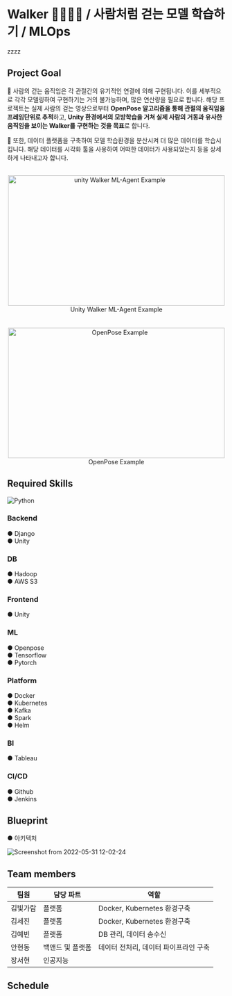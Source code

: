 # Walker 🚶‍♂️🚶‍♀️ / 사람처럼 걷는 모델 학습하기 / MLOps
zzzz
## Project Goal
🔹 사람의 걷는 움직임은 각 관절간의 유기적인 연결에 의해 구현됩니다. 이를 세부적으로 각각 모델링하여 구현하기는 거의 불가능하며, 많은 연산량을 필요로 합니다. 해당 프로젝트는 실제 사람의 걷는 영상으로부터 **OpenPose 알고리즘을 통해 관절의 움직임을 프레임단위로 추적**하고, **Unity 환경에서의 모방학습을 거쳐 실제 사람의 거동과 유사한 움직임을 보이는 Walker를 구현하는 것을 목표**로 합니다. <br>

🔹 또한, 데이터 플랫폼을 구축하여 모델 학습환경을 분산시켜 더 많은 데이터를 학습시킵니다. 해당 데이터를 시각화 툴을 사용하여 어떠한 데이터가 사용되었는지 등을 상세하게 나타내고자 합니다.<br>
<br>
<p align="center">
<img src="https://user-images.githubusercontent.com/50973139/167372946-186e3669-2fed-4c68-83f9-3f4142b85cef.gif"  width="500" height="300" alt="unity Walker ML-Agent Example"/>
<br>Unity Walker ML-Agent Example</br>
<br></br>
<img src="https://github.com/CMU-Perceptual-Computing-Lab/openpose/raw/master/.github/media/dance_foot.gif" width="500" height="300" alt="OpenPose Example"/>
<br>OpenPose Example</br>
</p>

## Required Skills
<img alt="Python" src ="https://img.shields.io/badge/Python-3776AB.svg?&style=for-the-badge&logo=Python&logoColor=white"/>

### Backend
● Django   
● Unity  

### DB  
● Hadoop  
● AWS S3  

### Frontend  
● Unity   
  
### ML  
● Openpose  
● Tensorflow  
● Pytorch  

### Platform  
● Docker  
● Kubernetes   
● Kafka  
● Spark  
● Helm  

### BI  
● Tableau  

### CI/CD  
● Github  
● Jenkins  





## Blueprint
● 아키텍처

![Screenshot from 2022-05-31 12-02-24](https://user-images.githubusercontent.com/97927143/171084710-52db38dc-1f16-4e06-a49b-819abe16f4fe.png)

## Team members
|팀원|담당 파트|역할|
|------|---|---|
|김빛가람|플랫폼|Docker, Kubernetes 환경구축|
|김세진|플랫폼|Docker, Kubernetes 환경구축|
|김예빈|플랫폼|DB 관리, 데이터 송수신|
|안현동|백앤드 및 플랫폼|데이터 전처리, 데이터 파이프라인 구축|
|장서현|인공지능||



## Schedule
